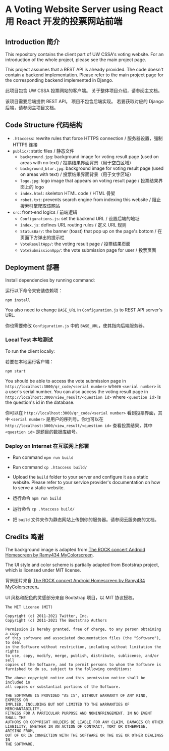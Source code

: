 # A Voting Website Server using React 用 React 开发的投票网站前端

## Introduction 简介

This repository contains the client part of UW CSSA's voting website.
For an introduction of the whole project, please see the main project page.

This project assumes that a REST API is already provided.
The code doesn't contain a backend implementation.
Please refer to the main project page for the corresponding backend implemented in Django.

此项目包含 UW CSSA 投票网站的客户端。
关于整体项目介绍，请参阅主文档。

该项目需要后端提供 REST API。
项目不包含后端实现。
若要获取对应的 Django 后端，请参阅主项目文档。

## Code Structure 代码结构

* `.htaccess`: rewrite rules that force HTTPS connection / 服务器设置，强制 HTTPS 连接
* `public/`: static files / 静态文件
  * `background.jpg`: background image for voting result page (used on areas with no text) / 投票结果界面背景（用于空白区域）
  * `background_blur.jpg`: background image for voting result page (used on areas with text) / 投票结果界面背景（用于文字区域）
  * `logo.jpg`: logo image that appears on voting result page / 投票结果界面上的 logo
  * `index.html`: skeleton HTML code / HTML 骨架
  * `robot.txt`: prevents search engine from indexing this website / 阻止搜索引擎爬取该网站
* `src`: front-end logics / 前端逻辑
  * `Configurations.js`: set the backend URL / 设置后端的地址
  * `index.js`: defines URL routing rules / 定义 URL 规则
  * `StatusBar/`: the banner (toast) that pop up on the page's bottom / 在页面下方弹出的提示栏
  * `VoteResultApp/`: the voting result page / 投票结果页面
  * `VoteSubmissionApp/`: the vote submission page for user / 投票页面

## Deployment 部署

Install dependencies by running command:

运行以下命令来安装依赖项：

```bash
npm install
```

You also need to change `BASE_URL` in `Configuration.js` to REST API server's URL.

你也需要修改 `Configuration.js` 中的 `BASE_URL`，使其指向后端服务器。

### Local Test 本地测试

To run the client locally:

若要在本地运行客户端：

```bash
npm start
```

You should be able to access the vote submission page in `http://localhost:3000/qr_code/<serial number>` where `<serial number>` is a user's serial number. You can also access the voting result page in `http://localhost:3000/view_result/<question id>` where `<question id>` is the question's id in the database.

你可以在 `http://localhost:3000/qr_code/<serial number>` 看到投票界面，其中 `<serial number>` 是用户的序列号。你也可以在 `http://localhost:3000/view_result/<question id>` 查看投票结果，其中 `<question id>` 是题目的数据库编号。

### Deploy on Internet 在互联网上部署

* Run command `npm run build`
* Run command `cp .htaccess build/`
* Upload the `build` folder to your server and configure it as a static website. Please refer to your service provider's documentation on how to serve a static website.


* 运行命令 `npm run build`
* 运行命令 `cp .htaccess build/`
* 把 `build` 文件夹作为静态网站上传到你的服务器。请参阅云服务商的文档。

## Credits 鸣谢

The background image is adapted from [The ROCK concert Android Homescreen by Ramy434 MyColorscreen](https://wallpapersafari.com/w/wOf85i).

The UI style and color scheme is partially adapted from Bootstrap project, which is licensed under MIT license.

背景图片来自 [The ROCK concert Android Homescreen by Ramy434 MyColorscreen](https://wallpapersafari.com/w/wOf85i)。

UI 风格和配色的灵感部分来自 Bootstrap 项目，以 MIT 协议授权。

	The MIT License (MIT)

	Copyright (c) 2011-2021 Twitter, Inc.
	Copyright (c) 2011-2021 The Bootstrap Authors

	Permission is hereby granted, free of charge, to any person obtaining a copy
	of this software and associated documentation files (the "Software"), to deal
	in the Software without restriction, including without limitation the rights
	to use, copy, modify, merge, publish, distribute, sublicense, and/or sell
	copies of the Software, and to permit persons to whom the Software is
	furnished to do so, subject to the following conditions:

	The above copyright notice and this permission notice shall be included in
	all copies or substantial portions of the Software.

	THE SOFTWARE IS PROVIDED "AS IS", WITHOUT WARRANTY OF ANY KIND, EXPRESS OR
	IMPLIED, INCLUDING BUT NOT LIMITED TO THE WARRANTIES OF MERCHANTABILITY,
	FITNESS FOR A PARTICULAR PURPOSE AND NONINFRINGEMENT. IN NO EVENT SHALL THE
	AUTHORS OR COPYRIGHT HOLDERS BE LIABLE FOR ANY CLAIM, DAMAGES OR OTHER
	LIABILITY, WHETHER IN AN ACTION OF CONTRACT, TORT OR OTHERWISE, ARISING FROM,
	OUT OF OR IN CONNECTION WITH THE SOFTWARE OR THE USE OR OTHER DEALINGS IN
	THE SOFTWARE.
